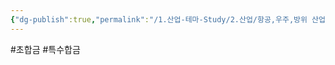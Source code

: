 ```yaml
---
{"dg-publish":true,"permalink":"/1.산업-테마-Study/2.산업/항공,우주,방위 산업/4.방위산업/INFO_방위항공우주/초합금/","created":"2025-04-29T18:57:33.650+09:00","updated":"2025-06-26T17:45:30.725+09:00"}
---
```


#초합금 #특수합금 